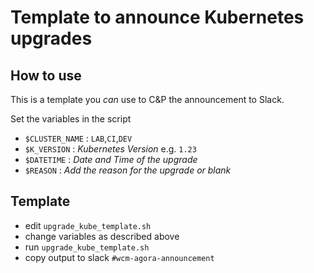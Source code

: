 # Template to announce Kubernetes upgrades

## How to use
This is a template you _can_ use to C&P the announcement to Slack.

Set the variables in the script
  - `$CLUSTER_NAME` : `LAB`,`CI`,`DEV`
  - `$K_VERSION` : _Kubernetes Version_ e.g. `1.23`
  - `$DATETIME` : _Date and Time of the upgrade_
  - `$REASON` : _Add the reason for the upgrade or blank_

## Template

  - edit `upgrade_kube_template.sh`
  - change variables as described above
  - run `upgrade_kube_template.sh`
  - copy output to slack `#wcm-agora-announcement`
